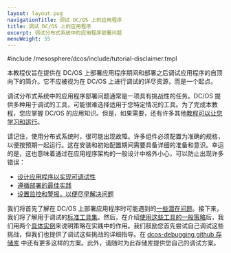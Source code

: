 ```yaml
---
layout: layout.pug
navigationTitle: 调试 DC/OS 上的应用程序
title: 调试 DC/OS 上的应用程序
excerpt: 调试分布式系统中的应用程序部署问题
menuWeight: 55
---
```



#include /mesosphere/dcos/include/tutorial-disclaimer.tmpl


本教程仅旨在提供在 DC/OS 上部署应用程序期间和部署之后调试应用程序的自顶向下的简介。它不应被视为在 DC/OS 上进行调试的详尽资源，而是一个起点。

调试分布式系统中的应用程序部署问题通常是一项具有挑战性的任务。DC/OS 提供多种用于调试的工具，可能很难选择适用于您特定情况的工具。为了完成本教程，您应掌握 DC/OS 的应用知识。但是，如果需要，还有许多其他[教程可以让您学习和运行](/mesosphere/dcos/cn/1.13/tutorials/)。

请记住，使用分布式系统时，很可能出现故障。许多组件必须配置为准确的规格，以便按预期一起运行。这在安装和初始配置期间需要具备详细的准备和意识。幸运的是，这也意味着通过在应用程序架构的一般设计中格外小心，可以防止出现许多错误：

- [设计应用程序以实现可调试性](https://schd.ws/hosted_files/mesosconeu17/a6/MesosCon%20EU%202017%20University%20Slides.pdf)
- [遵循部署的最佳实践](https://mesosphere.com/blog/improving-your-deployments/)
- [设置监控和警报，以便尽早解决问题](/mesosphere/dcos/cn/1.13/cli/command-reference/dcos-node/dcos-node-diagnostics/)

我们将首先了解在 DC/OS 上部署应用程序时可能遇到的[一些潜在问题](/mesosphere/dcos/cn/1.13/tutorials/dcos-debug/problems/)。接下来，我们将了解用于调试的[标准工具集](/mesosphere/dcos/cn/1.13/tutorials/dcos-debug/tools/)。然后，在介绍[使用这些工具的一般策略](/mesosphere/dcos/cn/1.13/tutorials/dcos-debug/gen-strat/)后，我们用两个[具体实例](/mesosphere/dcos/cn/1.13/tutorials/dcos-debug/scenarios/)来说明策略在实践中的作用。我们鼓励您首先尝试自己调试这些挑战，但我们也提供了调试这些挑战的详细指导。在 [dcos-debugging github 存储库](https://github.com/dcos-labs/dcos-debugging/tree/master/1.10/) 中还有更多这样的方案。此外，请随时为此存储库提供您自己的调试方案。
